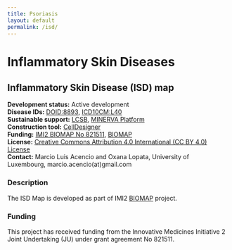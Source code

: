 ```yaml
--- 
title: Psoriasis 
layout: default 
permalink: /isd/
--- 
```


# Inflammatory Skin Diseases

## Inflammatory Skin Disease (ISD) map

**Development status:** Active development  
**Disease IDs:** [DOID:8893](https://disease-ontology.org/?id=DOID:8893), [ICD10CM:L40](https://www.icd10data.com/ICD10CM/Codes/L00-L99/L40-L45/L40-/L40)  
**Sustainable support:** [LCSB](http://wwwen.uni.lu/lcsb), [MINERVA Platform](https://minerva.pages.uni.lu/)  
**Construction tool:** [CellDesigner](https://www.celldesigner.org/)  
**Funding:** [IMI2 BIOMAP No 821511](https://www.imi.europa.eu/projects-results/project-factsheets/biomap), [BIOMAP](https://biomap-imi.eu/)  
**License:** [Creative Commons Attribution 4.0 International (CC BY 4.0) License](https://creativecommons.org/licenses/by/4.0/)  
**Contact:** Marcio Luis Acencio and Oxana Lopata, University of Luxembourg, marcio.acencio(at)gmail.com  

### Description

The ISD Map is developed as part of IMI2 [BIOMAP](https://biomap-imi.eu/) project.

### Funding

This project has received funding from the Innovative Medicines Initiative 2 Joint Undertaking (JU) under grant agreement No 821511.
